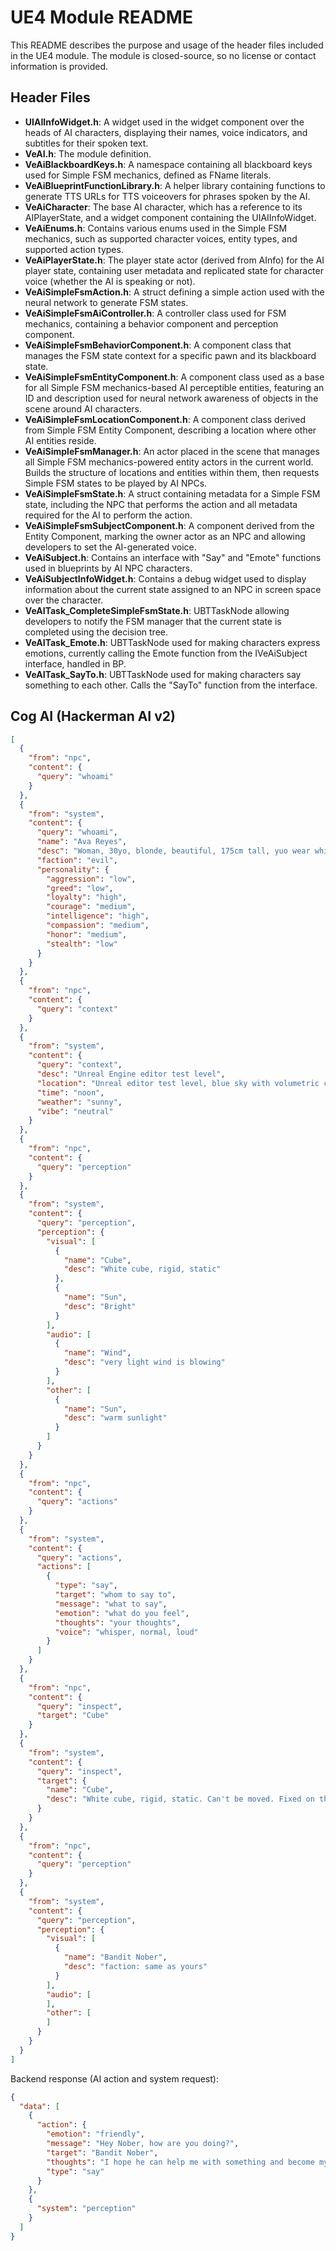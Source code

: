 ﻿# UE4 Module README

This README describes the purpose and usage of the header files included in the UE4 module. The module is closed-source,
so no license or contact information is provided.

## Header Files

- **UIAIInfoWidget.h**: A widget used in the widget component over the heads of AI characters, displaying their names,
  voice indicators, and subtitles for their spoken text.
- **VeAI.h**: The module definition.
- **VeAiBlackboardKeys.h**: A namespace containing all blackboard keys used for Simple FSM mechanics, defined as FName
  literals.
- **VeAiBlueprintFunctionLibrary.h**: A helper library containing functions to generate TTS URLs for TTS voiceovers for
  phrases spoken by the AI.
- **VeAiCharacter**: The base AI character, which has a reference to its AIPlayerState, and a widget component
  containing the UIAIInfoWidget.
- **VeAiEnums.h**: Contains various enums used in the Simple FSM mechanics, such as supported character voices, entity
  types, and supported action types.
- **VeAiPlayerState.h**: The player state actor (derived from AInfo) for the AI player state, containing user metadata
  and replicated state for character voice (whether the AI is speaking or not).
- **VeAiSimpleFsmAction.h**: A struct defining a simple action used with the neural network to generate FSM states.
- **VeAiSimpleFsmAiController.h**: A controller class used for FSM mechanics, containing a behavior component and
  perception component.
- **VeAiSimpleFsmBehaviorComponent.h**: A component class that manages the FSM state context for a specific pawn and its
  blackboard state.
- **VeAiSimpleFsmEntityComponent.h**: A component class used as a base for all Simple FSM mechanics-based AI perceptible
  entities, featuring an ID and description used for neural network awareness of objects in the scene around AI
  characters.
- **VeAiSimpleFsmLocationComponent.h**: A component class derived from Simple FSM Entity Component, describing a
  location where other AI entities reside.
- **VeAiSimpleFsmManager.h**: An actor placed in the scene that manages all Simple FSM mechanics-powered entity actors
  in the current world. Builds the structure of locations and entities within them, then requests Simple FSM states to
  be played by AI NPCs.
- **VeAiSimpleFsmState.h**: A struct containing metadata for a Simple FSM state, including the NPC that performs the
  action and all metadata required for the AI to perform the action.
- **VeAiSimpleFsmSubjectComponent.h**: A component derived from the Entity Component, marking the owner actor as an NPC
  and allowing developers to set the AI-generated voice.
- **VeAiSubject.h**: Contains an interface with "Say" and "Emote" functions used in blueprints by AI NPC characters.
- **VeAiSubjectInfoWidget.h**: Contains a debug widget used to display information about the current state assigned to
  an NPC in screen space over the character.
- **VeAITask_CompleteSimpleFsmState.h**: UBTTaskNode allowing developers to notify the FSM manager that the current
  state is completed using the decision tree.
- **VeAITask_Emote.h**: UBTTaskNode used for making characters express emotions, currently calling the Emote function
  from the IVeAiSubject interface, handled in BP.
- **VeAITask_SayTo.h**: UBTTaskNode used for making characters say something to each other. Calls the "SayTo" function
  from the interface.

## Cog AI (Hackerman AI v2)

```json
[
  {
    "from": "npc",
    "content": {
      "query": "whoami"
    }
  },
  {
    "from": "system",
    "content": {
      "query": "whoami",
      "name": "Ava Reyes",
      "desc": "Woman, 30yo, blonde, beautiful, 175cm tall, yuo wear white blouse, black skirt and black shoes. Your eyes are blue. Artist. From small town, middle-class family, had good grades in school, didn't graduate the university",
      "faction": "evil",
      "personality": {
        "aggression": "low",
        "greed": "low",
        "loyalty": "high",
        "courage": "medium",
        "intelligence": "high",
        "compassion": "medium",
        "honor": "medium",
        "stealth": "low"
      }
    }
  },
  {
    "from": "npc",
    "content": {
      "query": "context"
    }
  },
  {
    "from": "system",
    "content": {
      "query": "context",
      "desc": "Unreal Engine editor test level",
      "location": "Unreal editor test level, blue sky with volumetric clouds, default checkerboard floor, platform floating in the middle of nowhere",
      "time": "noon",
      "weather": "sunny",
      "vibe": "neutral"
    }
  },
  {
    "from": "npc",
    "content": {
      "query": "perception"
    }
  },
  {
    "from": "system",
    "content": {
      "query": "perception",
      "perception": {
        "visual": [
          {
            "name": "Cube",
            "desc": "White cube, rigid, static"
          },
          {
            "name": "Sun",
            "desc": "Bright"
          }
        ],
        "audio": [
          {
            "name": "Wind",
            "desc": "very light wind is blowing"
          }
        ],
        "other": [
          {
            "name": "Sun",
            "desc": "warm sunlight"
          }
        ]
      }
    }
  },
  {
    "from": "npc",
    "content": {
      "query": "actions"
    }
  },
  {
    "from": "system",
    "content": {
      "query": "actions",
      "actions": [
        {
          "type": "say",
          "target": "whom to say to",
          "message": "what to say",
          "emotion": "what do you feel",
          "thoughts": "your thoughts",
          "voice": "whisper, normal, loud"
        }
      ]
    }
  },
  {
    "from": "npc",
    "content": {
      "query": "inspect",
      "target": "Cube"
    }
  },
  {
    "from": "system",
    "content": {
      "query": "inspect",
      "target": {
        "name": "Cube",
        "desc": "White cube, rigid, static. Can't be moved. Fixed on the floor."
      }
    }
  },
  {
    "from": "npc",
    "content": {
      "query": "perception"
    }
  },
  {
    "from": "system",
    "content": {
      "query": "perception",
      "perception": {
        "visual": [
          {
            "name": "Bandit Nober",
            "desc": "faction: same as yours"
          }
        ],
        "audio": [
        ],
        "other": [
        ]
      }
    }
  }
]
```

Backend response (AI action and system request):

```json
{
  "data": [
    {
      "action": {
        "emotion": "friendly",
        "message": "Hey Nober, how are you doing?",
        "target": "Bandit Nober",
        "thoughts": "I hope he can help me with something and become my partner",
        "type": "say"
      }
    },
    {
      "system": "perception"
    }
  ]
}
```